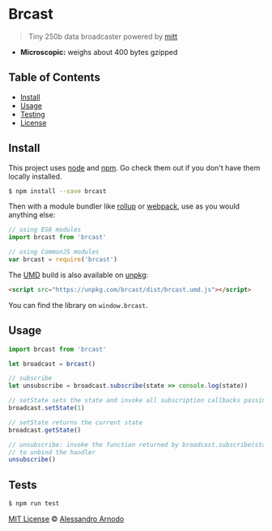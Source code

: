 # Brcast

> Tiny 250b data broadcaster powered by [mitt](https://github.com/developit/mitt)

-   **Microscopic:** weighs about 400 bytes gzipped

## Table of Contents

-   [Install](#install)
-   [Usage](#usage)
-   [Testing](#tests)
-   [License](#license)

## Install

This project uses [node](http://nodejs.org) and [npm](https://npmjs.com). Go check them out if you don't have them locally installed.

```sh
$ npm install --save brcast
```

Then with a module bundler like [rollup](http://rollupjs.org/) or [webpack](https://webpack.js.org/), use as you would anything else:

```javascript
// using ES6 modules
import brcast from 'brcast'

// using CommonJS modules
var brcast = require('brcast')
```

The [UMD](https://github.com/umdjs/umd) build is also available on [unpkg](https://unpkg.com):

```html
<script src="https://unpkg.com/brcast/dist/brcast.umd.js"></script>
```

You can find the library on `window.brcast`.

## Usage

```js
import brcast from 'brcast'

let broadcast = brcast()

// subscribe
let unsubscribe = broadcast.subscribe(state => console.log(state))

// setState sets the state and invoke all subscription callbacks passing in the state
broadcast.setState(1)

// setState returns the current state
broadcast.getState()

// unsubscribe: invoke the function returned by broadcast.subscribe(state => console.log(state))
// to unbind the handler
unsubscribe()
```

## Tests

```sh
$ npm run test
```


[MIT License](LICENSE.md) © [Alessandro Arnodo](https://alessandro.arnodo.net/)
